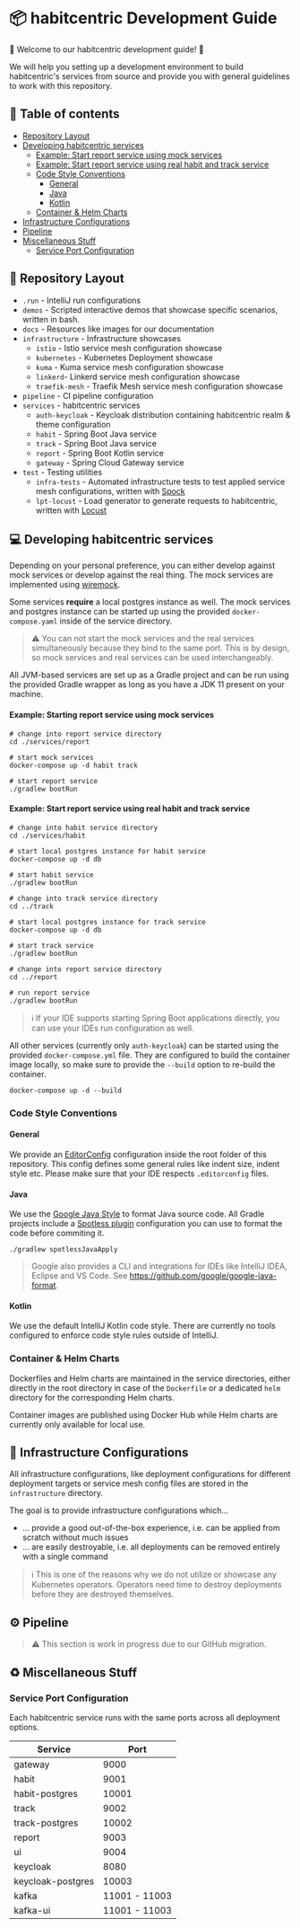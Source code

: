 # 📦 habitcentric Development Guide

🎈 Welcome to our habitcentric development guide! 👋

We will help you setting up a development environment to build habitcentric's services from source
and provide you with general guidelines to work with this repository.

## 📖 Table of contents

- [Repository Layout](#respository-layout)
- [Developing habitcentric services](#-developing-habitcentric-services)
  - [Example: Start report service using mock services](#example-starting-report-service-using-mock-services)
  - [Example: Start report service using real habit and track service](#example-start-report-service-using-real-habit-and-track-service)
  - [Code Style Conventions](#code-style-conventions)
    - [General](#general)
    - [Java](#java)
    - [Kotlin](#kotlin)
  - [Container & Helm Charts](#container--helm-charts)
- [Infrastructure Configurations](#infrastructure-configurations)
- [Pipeline](#pipeline)
- [Miscellaneous Stuff](#-miscellaneous-stuff)
  - [Service Port Configuration](#service-port-configuration)

## 📄 Repository Layout

- `.run` - IntelliJ run configurations
- `demos` - Scripted interactive demos that showcase specific scenarios, written in bash.
- `docs` - Resources like images for our documentation
- `infrastructure` - Infrastructure showcases
  - `istio` - Istio service mesh configuration showcase
  - `kubernetes` - Kubernetes Deployment showcase
  - `kuma` - Kuma service mesh configuration showcase
  - `linkerd`- Linkerd service mesh configuration showcase
  - `traefik-mesh` - Traefik Mesh service mesh configuration showcase
- `pipeline` - CI pipeline configuration
- `services` - habitcentric services
  - `auth-keycloak` - Keycloak distribution containing habitcentric realm & theme configuration
  - `habit` - Spring Boot Java service
  - `track` - Spring Boot Java service
  - `report` - Spring Boot Kotlin service
  - `gateway` - Spring Cloud Gateway service 
- `test` - Testing utilities
  - `infra-tests` - Automated infrastructure tests to test applied service mesh configurations,
written with [Spock](https://spockframework.org/)
  - `lpt-locust` - Load generator to generate requests to habitcentric, written with
[Locust](https://locust.io/)
 
## 💻 Developing habitcentric services

Depending on your personal preference, you can either develop against mock services or develop
against the real thing. The mock services are implemented using [wiremock](http://wiremock.org/).

Some services **require** a local postgres instance as well.
The mock services and postgres instance can be started up using the provided `docker-compose.yaml`
inside of the service directory.

> ⚠️ You can not start the mock services and the real services simultaneously because they bind to
> the same port.
> This is by design, so mock services and real services can be used interchangeably.

All JVM-based services are set up as a Gradle project and can be run using the provided Gradle
wrapper as long as you have a JDK 11 present on your machine.

#### Example: Starting report service using mock services

```shell
# change into report service directory
cd ./services/report

# start mock services
docker-compose up -d habit track

# start report service
./gradlew bootRun
```

#### Example: Start report service using real habit and track service

```shell
# change into habit service directory
cd ./services/habit

# start local postgres instance for habit service
docker-compose up -d db

# start habit service
./gradlew bootRun

# change into track service directory
cd ../track

# start local postgres instance for track service
docker-compose up -d db

# start track service
./gradlew bootRun

# change into report service directory
cd ../report

# run report service
./gradlew bootRun
```

> ℹ️ If your IDE supports starting Spring Boot applications directly, you can use your IDEs run
> configuration as well.

All other services (currently only `auth-keycloak`) can be started using the provided
`docker-compose.yml` file.
They are configured to build the container image locally, so make sure to provide the `--build`
option to re-build the container.

```shell
docker-compose up -d --build
```

### Code Style Conventions

#### General

We provide an [EditorConfig](https://editorconfig.org/) configuration inside the root folder of this
repository.
This config defines some general rules like indent size, indent style etc.
Please make sure that your IDE respects `.editorconfig` files.

#### Java

We use the [Google Java Style](https://google.github.io/styleguide/javaguide.html) to format Java
source code.
All Gradle projects include a [Spotless plugin](https://github.com/diffplug/spotless) configuration
you can use to format the code before commiting it.

```shell
./gradlew spotlessJavaApply
```

> Google also provides a CLI and integrations for IDEs like IntelliJ IDEA, Eclipse and VS Code.
> See https://github.com/google/google-java-format.

#### Kotlin

We use the default IntelliJ Kotlin code style.
There are currently no tools configured to enforce code style rules outside of IntelliJ.

### Container & Helm Charts

Dockerfiles and Helm charts are maintained in the service directories, either directly in the root
directory in case of the `Dockerfile` or a dedicated `helm` directory for the corresponding Helm
charts.

Container images are published using Docker Hub while Helm charts are currently only available
for local use.

## 🔌 Infrastructure Configurations

All infrastructure configurations, like deployment configurations for different deployment targets
or service mesh config files are stored in the `infrastructure` directory.

The goal is to provide infrastructure configurations which...

- ... provide a good out-of-the-box experience, i.e. can be applied from scratch without much issues
- ... are easily destroyable, i.e. all deployments can be removed entirely with a single command

> ℹ️ This is one of the reasons why we do not utilize or showcase any Kubernetes operators.
> Operators need time to destroy deployments before they are destroyed themselves.

## ⚙️ Pipeline

> ⚠️ This section is work in progress due to our GitHub migration.

## ♻️ Miscellaneous Stuff

### Service Port Configuration

Each habitcentric service runs with the same ports across all deployment options.

| Service           | Port          |
|-------------------|---------------|
| gateway           | 9000          |
| habit             | 9001          |
| habit-postgres    | 10001         |
| track             | 9002          |
| track-postgres    | 10002         |
| report            | 9003          |
| ui                | 9004          |
| keycloak          | 8080          |
| keycloak-postgres | 10003         |
| kafka             | 11001 - 11003 |
| kafka-ui          | 11001 - 11003 |
